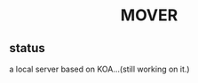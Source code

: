 <p align="center">
	<h1 style="text-align:center;width:100%">MOVER</h1>
</p>



## status
a local server based on KOA...(still working on it.)

